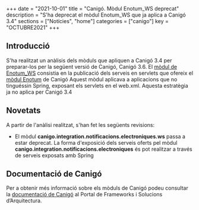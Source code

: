 +++
date        = "2021-10-01"
title       = "Canigó. Mòdul Enotum_WS deprecat"
description = "S'ha deprecat el mòdul Enotum_WS que ja aplica a Canigó 3.4"
sections    = ["Notícies", "home"]
categories  = ["canigo"]
key         = "OCTUBRE2021"
+++

## Introducció

S'ha realitzat un anàlisis dels mòduls que apliquen a Canigó 3.4 per preparar-los per la següent versió de Canigó, Canigó 3.6. El [mòdul de Enotum_WS](/canigo-documentacio-versions-3x-integracio/modul-enotum-ws/) consistia en la publicació dels serveis en servlets que ofereix el [mòdul Enotum](/canigo-documentacio-versions-3x-integracio/modul-enotum/) de Canigó
Aquest mòdul aplicava a aplicacions que no tinguéssin Spring, exposant els servlets en el web.xml. Aquesta estratègia ja no aplica per Canigó 3.4

## Novetats
A partir de l'anàlisi realitzat, s'han fet les següents revisions:

- El mòdul **canigo.integration.notificacions.electroniques.ws** passa a estar deprecat.
La forma d'exposició dels serveis oferts pel mòdul **canigo.integration.notificacions.electroniques** és pot realitzar a través de serveis exposats amb Spring

## Documentació de Canigó

Per a obtenir més informació sobre els mòduls de Canigó podeu consultar la [documentació de Canigó](/canigo-documentacio/) al Portal de Frameworks i Solucions d’Arquitectura.
